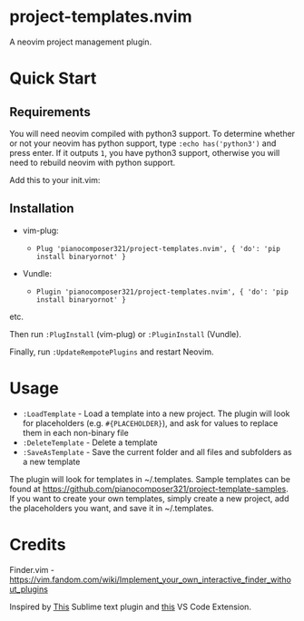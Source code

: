 # project-templates.nvim
A neovim project management plugin.

# Quick Start

## Requirements

You will need neovim compiled with python3 support. To determine whether or not your neovim has python support, type `:echo has('python3')` and press enter. If it outputs `1`, you have python3 support, otherwise you will need to rebuild neovim with python support.

Add this to your init.vim:

## Installation

- vim-plug:
  - `Plug 'pianocomposer321/project-templates.nvim', { 'do': 'pip install binaryornot' }`
  
- Vundle:
  - `Plugin 'pianocomposer321/project-templates.nvim', { 'do': 'pip install binaryornot' }`

etc.

Then run `:PlugInstall` (vim-plug) or `:PluginInstall` (Vundle).

Finally, run `:UpdateRempotePlugins` and restart Neovim.

# Usage

- `:LoadTemplate` - Load a template into a new project. The plugin will look for placeholders (e.g. `#{PLACEHOLDER}`), and ask for values to replace them in each non-binary file
- `:DeleteTemplate` - Delete a template
- `:SaveAsTemplate` - Save the current folder and all files and subfolders as a new template

The plugin will look for templates in ~/.templates. Sample templates can be found at https://github.com/pianocomposer321/project-template-samples. If you want to create your own templates, simply create a new project, add the placeholders you want, and save it in ~/.templates.

# Credits

Finder.vim - https://vim.fandom.com/wiki/Implement_your_own_interactive_finder_without_plugins

Inspired by [This](https://github.com/bit101/ProjectMaker) Sublime text plugin and [this](https://github.com/cantonios/vscode-project-templates) VS Code Extension.
